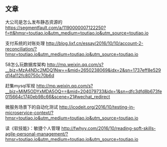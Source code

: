 ## 文章
大公司是怎么发布静态资源的
    https://segmentfault.com/a/1190000007122250?f=tt&hmsr=toutiao.io&utm_medium=toutiao.io&utm_source=toutiao.io

支付系统的对账处理
    http://blog.lixf.cn/essay/2016/10/10/account-2-reconciliation/?hmsr=toutiao.io&utm_medium=toutiao.io&utm_source=toutiao.io
    
58怎么玩数据库架构
    http://mp.weixin.qq.com/s?__biz=MzA4NDc2MDQ1Nw==&mid=2650238069&idx=2&sn=1737eff8e529d14a112fc80750c70b6d
    
赶集mysql军规
    http://mp.weixin.qq.com/s?__biz=MjM5ODYxMDA5OQ==&mid=204079733&idx=1&sn=dfc3dfd8b673fe015664c1740eb98c66&scene=21#wechat_redirect
    
微服务场景下的自动化测试
    http://icodeit.org/2016/10/testing-in-microservice-context/?hmsr=toutiao.io&utm_medium=toutiao.io&utm_source=toutiao.io
    
读《软技能》：敏捷个人管理
    http://fwhyy.com/2016/10/reading-soft-skills-agile-personal-management/?hmsr=toutiao.io&utm_medium=toutiao.io&utm_source=toutiao.io